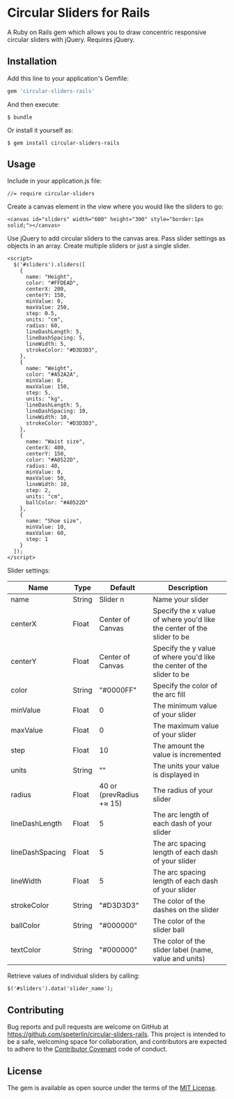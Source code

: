 # Circular Sliders for Rails

A Ruby on Rails gem which allows you to draw concentric responsive circular sliders with jQuery. Requires jQuery.

## Installation

Add this line to your application's Gemfile:

```ruby
gem 'circular-sliders-rails'
```

And then execute:

    $ bundle

Or install it yourself as:

    $ gem install circular-sliders-rails

## Usage

Include in your application.js file:

    //= require circular-sliders

Create a canvas element in the view where you would like the sliders to go:

    <canvas id="sliders" width="600" height="300" style="border:1px solid;"></canvas>

Use jQuery to add circular sliders to the canvas area. Pass slider settings as objects in an array. Create multiple sliders or just a single slider.

    <script>
      $('#sliders').sliders([
        {
          name: "Height",
          color: "#FFDEAD",
          centerX: 200,
          centerY: 150,
          minValue: 0,
          maxValue: 250,
          step: 0.5,
          units: "cm",
          radius: 60,
          lineDashLength: 5,
          lineDashSpacing: 5,
          lineWidth: 5,
          strokeColor: "#D3D3D3",
        },
        {
          name: "Weight",
          color: "#A52A2A",
          minValue: 0,
          maxValue: 150,
          step: 5,
          units: "kg",
          lineDashLength: 5,
          lineDashSpacing: 10,
          lineWidth: 10,
          strokeColor: "#D3D3D3",
        },
        {
          name: "Waist size",
          centerX: 400,
          centerY: 150,
          color: "#A0522D",
          radius: 40,
          minValue: 0,
          maxValue: 50,
          lineWidth: 10,
          step: 2,
          units: "cm",
          ballColor: "#A0522D"
        },
        {
          name: "Shoe size",
          minValue: 10,
          maxValue: 60,
          step: 1
        }
      ]);
    </script>

Slider settings:

| Name            | Type   | Default                  | Description                                                            |
| --------------- | ------ | ------------------------ | ---------------------------------------------------------------------- |
| name            | String | Slider n                 | Name your slider                                                       |
| centerX         | Float  | Center of Canvas         | Specify the x value of where you'd like the center of the slider to be |
| centerY         | Float  | Center of Canvas         | Specify the y value of where you'd like the center of the slider to be |
| color           | String | "#0000FF"                | Specify the color of the arc fill                                      |
| minValue        | Float  | 0                        | The minimum value of your slider                                       |
| maxValue        | Float  | 0                        | The maximum value of your slider                                       |
| step            | Float  | 10                       | The amount the value is incremented                                    |
| units           | String | ""                       | The units your value is displayed in                                   |
| radius          | Float  | 40 or (prevRadius +≈ 15) | The radius of your slider                                              |
| lineDashLength  | Float  | 5                        | The arc length of each dash of your slider                             |
| lineDashSpacing | Float  | 5                        | The arc spacing length of each dash of your slider                     |
| lineWidth       | Float  | 5                        | The arc spacing length of each dash of your slider                     |
| strokeColor     | String | "#D3D3D3"                | The color of the dashes on the slider                                  |
| ballColor       | String | "#000000"                | The color of the slider ball                                           |
| textColor       | String | "#000000"                | The color of the slider label (name, value and units)                  |

Retrieve values of individual sliders by calling:

    $('#sliders').data('slider_name');

<!-- ## Development -->

<!-- To install this gem onto your local machine, run `bundle exec rake install`. To release a new version, update the version number in `version.rb`, and then run `bundle exec rake release`, which will create a git tag for the version, push git commits and tags, and push the `.gem` file to [rubygems.org](https://rubygems.org). -->

## Contributing

Bug reports and pull requests are welcome on GitHub at https://github.com/speterlin/circular-sliders-rails. This project is intended to be a safe, welcoming space for collaboration, and contributors are expected to adhere to the [Contributor Covenant](http://contributor-covenant.org) code of conduct.


## License

The gem is available as open source under the terms of the [MIT License](http://opensource.org/licenses/MIT).
